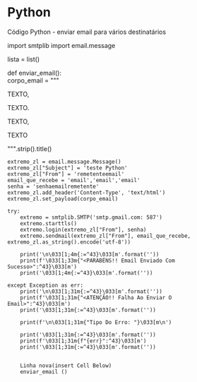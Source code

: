 # Python
Código Python - enviar email para vários destinatários

import smtplib
import email.message

lista = list()

def enviar_email():   
    corpo_email = """
    <p>TEXTO,</p>
    <p>TEXTO.</p>
    <p>TEXTO,</p>
    <p>TEXTO</p>
    """.strip().title()
    
    extremo_zl = email.message.Message()
    extremo_zl["Subject"] = 'teste Python'
    extremo_zl["From"] = 'remetenteemail'
    email_que_recebe = 'email','email','email'
    senha = 'senhaemailremetente'
    extremo_zl.add_header('Content-Type', 'text/html')   
    extremo_zl.set_payload(corpo_email)
   
    try:
        extremo = smtplib.SMTP('smtp.gmail.com: 587')
        extremo.starttls()
        extremo.login(extremo_zl["From"], senha)
        extremo.sendmail(extremo_zl["From"], email_que_recebe, extremo_zl.as_string().encode('utf-8'))
                
        print('\n\033[1;4m{:=^43}\033[m'.format(''))
        print(f'\033[1;33m{"<PARABÉNS!! Email Enviado Com Sucesso>":^43}\033[m')
        print('\033[1;4m{:=^43}\033[m'.format(''))
   
    except Exception as err:
        print('\n\033[1;31m{:=^43}\033[m'.format(''))
        print(f'\033[1;31m{"<ATENÇÃO!! Falha Ao Enviar O Email>":^43}\033[m')
        print('\033[1;31m{:=^43}\033[m'.format(''))
    
        print(f'\n\033[1;31m{"Tipo Do Erro: "}\033[m\n')
          
        print('\033[1;31m{:=^43}\033[m'.format(''))
        print(f'\033[1;31m{f"{err}":^43}\033[m')
        print('\033[1;31m{:=^43}\033[m'.format(''))  
        
        
        Linha nova(insert Cell Below)
        enviar_email ()
        
   
    
